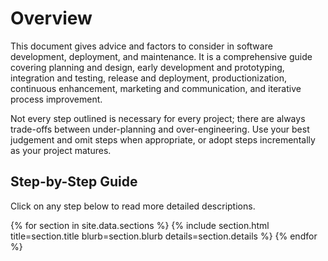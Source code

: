 # Overview

This document gives advice and factors to consider in software development, deployment, and maintenance. It is a comprehensive guide covering planning and design, early development and prototyping, integration and testing, release and deployment, productionization, continuous enhancement, marketing and communication, and iterative process improvement.

Not every step outlined is necessary for every project; there are always trade-offs between under-planning and over-engineering. Use your best judgement and omit steps when appropriate, or adopt steps incrementally as your project matures.

## Step-by-Step Guide

Click on any step below to read more detailed descriptions.

{% for section in site.data.sections %}
{% include section.html title=section.title blurb=section.blurb details=section.details %}
{% endfor %}
